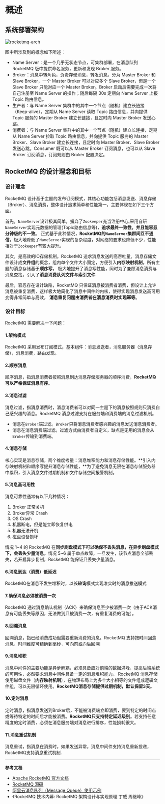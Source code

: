 # 概述

## 系统部署架构

![rocketmq-arch](/img/rocketmq/rocketmq-arch.png)

图中所涉及到的概念如下所述：

- Name Server：是一个几乎无状态节点，可集群部署，在消息队列 RocketMQ 版中提供命名服务，更新和发现 Broker 服务。
- Broker：消息中转角色，负责存储消息，转发消息。分为 Master Broker 和 Slave Broker，一个 Master Broker 可以对应多个 Slave Broker，但是一个 Slave Broker 只能对应一个 Master Broker。Broker 启动后需要完成一次将自己注册至 Name Server 的操作；随后每隔 30s 定期向 Name Server 上报 Topic 路由信息。
- 生产者：与 Name Server 集群中的其中一个节点（随机）建立长链接（Keep-alive），定期从 Name Server 读取 Topic 路由信息，并向提供 Topic 服务的 Master Broker 建立长链接，且定时向 Master Broker 发送心跳。
- 消费者：与 Name Server 集群中的其中一个节点（随机）建立长连接，定期从 Name Server 拉取 Topic 路由信息，并向提供 Topic 服务的 Master Broker、Slave Broker 建立长连接，且定时向 Master Broker、Slave Broker 发送心跳。Consumer 既可以从 Master Broker 订阅消息，也可以从 Slave Broker 订阅消息，订阅规则由 Broker 配置决定。


## RocketMQ 的设计理念和目标

### 设计理念

RocketMQ 设计基于主题的发布订阅模式，其核心功能包括消息发送、消息存储（Broker）、消息消费，整体设计追求简单和性能第一，主要体现在如下三个方面。

首先，`NameServer`设计极其简单，摒弃了`Zookeeper`充当注册中心,采用自研`NameServer`实现元数据的管理(Topic路由信息等)，**追求最终一致性，并且能容忍分钟级的不一致**。
正式基于此种情况，**RocketMQ的`NameServer`集群间互不通信**，极大地降低了`NameServer`实现的复杂程度，对网络的要求也降低不少，性能相对于`Zookeeper`有较大提升。

其次，是高效的IO存储机制。RocketMQ 追求消息发送的高吞吐量，消息存储文件设计成**文件组**的概念，组内单个文件大小固定，方便引入**内存映射机制**，所有主题的消息存储基于**顺序写**，
极大地提升了消息写性能，同时为了兼顾消息消费与消息查找，引入了**消息消费队列文件**与**索引文件**

最后，容忍存在设计缺陷，RocketMQ 只保证消息被消费者消费，但设计上允许消息被重复消费，这样极大地简化了消息中间件的内核，使得实现消息发送高可用变得非常简单与高效，
**消息重复问题由消费者在消息消费时实现幂等**。

### 设计目标

RocketMQ 需要解决一下问题：

#### 1.架构模式

RocketMQ 采用发布订阅模式，基本组件：消息发送者，消息服务器（消息存储），消息消费，路由发现。

#### 2.顺序消息

顺序消息，指消息消费者按照消息到达消息存储服务器的顺序消费，**RocketMQ 可以严格保证消息有序**。

#### 3.消息过滤

消息过滤，指消息消费时，消息消费者可以对同一主题下的消息按照规则只消费自己感兴趣的消息。RocketMQ 消息过滤支持在服务端和消费端的消息过滤机制。
- 消息在`Broker`端过滤。`Broker`只将消息消费者感兴趣的消息发送消息消费者。
- 消息在消息消费端过滤。过滤方式由消费者自定义，缺点是无用的消息会从`Broker`传输到消费端。

#### 4.消息存储

核心实现是消息存储，两个维度考量：消息堆积能力和消息存储性能。**引入内存映射机制和顺序写提升消息存储性能，**为了避免消息无限在消息存储服务器中累积，引入消息文件过期机制和文件存储空间报警机制。

#### 5.消息高可用性

消息可靠性通常有以下几种情况：

1. Broker 正常关机
2. Broker异常 Crash
3. OS Crash
4. 机器断电，但是能立即恢复供电
5. 机器无法开机
6. 磁盘设备损坏

情况 1~4 的 RocketMQ 在**同步刷盘模式下可以确保不丢失消息，在异步刷盘模式下，会丢失少量消息**。情况 5~6 属于单点故障，一旦发生，该节点消息全部丢失，若开启异步复制，RocketMQ 能保证只丢失少量消息。

#### 6.消息到达（消费）低延迟

RocketMQ在消息不发生堆积时，以**长轮询**模式实现准实时的消息推送模式

#### 7.确保消息必须被消费一次

RocketMQ 通过消息确认机制（ACK）来确保消息至少被消费一次（由于ACK消息有可能丢失等原因，无法做到只被消费一次，有重复消费的可能）。

#### 8.回溯消息
    
回溯消息，指已经消费成功但需要重新消费的消息。RocketMQ 支持按时间回溯消息，时间维度可精确到毫秒，可向前或向后回溯

#### 9.消息堆积

消息中间件的主要功能是异步解耦，必须具备应对前端的数据洪峰，提高后端系统的可用性，必然要求消息中间件具备一定的消息堆积能力。
RocketMQ 消息存储使用磁盘文件（**内存映射机制**），在物理布局上为多个大小相等的文件组成逻辑文件组，可以无限循环使用。**RocketMQ消息存储提供过期机制，默认保留3天**。

#### 10.定时消息

定时消息，指消息发送到Broker后，不能被消费端立即消费，要到特定的时间点或等待特定的时间后才能被消费。**RocketMQ只支持特定延迟级别**。若支持任意精度的定时消费，必须在消息服务端对消息进行排序，性能损耗很大。

#### 11.消息重试机制

消息重试，指消息在消费时，如果发送异常，消息中间件支持消息重新投递，RocketMQ支持消息重试机制.

---

**参考文档**

- [Apache RocketMQ 官方文档](http://rocketmq.apache.org/docs/quick-start/)
- [RocketMQ 源码](https://github.com/apache/rocketmq)
- [阿里云消息队列（Message Queue）使用示例](https://code.aliyun.com/aliware_rocketmq/rocketmq-demo/tree/master)
- 《RocketMQ 技术内幕: RocketMQ 架构设计与实现原理 丁威 周继峰》